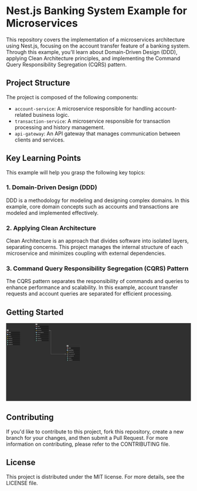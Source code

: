 # Nest.js Banking System Example for Microservices

This repository covers the implementation of a microservices architecture using Nest.js, focusing on the account transfer feature of a banking system. Through this example, you'll learn about Domain-Driven Design (DDD), applying Clean Architecture principles, and implementing the Command Query Responsibility Segregation (CQRS) pattern.

## Project Structure

The project is composed of the following components:

- `account-service`: A microservice responsible for handling account-related business logic.
- `transaction-service`: A microservice responsible for transaction processing and history management.
- `api-gateway`: An API gateway that manages communication between clients and services.

## Key Learning Points

This example will help you grasp the following key topics:

### 1. Domain-Driven Design (DDD)

DDD is a methodology for modeling and designing complex domains. In this example, core domain concepts such as accounts and transactions are modeled and implemented effectively.

### 2. Applying Clean Architecture

Clean Architecture is an approach that divides software into isolated layers, separating concerns. This project manages the internal structure of each microservice and minimizes coupling with external dependencies.

### 3. Command Query Responsibility Segregation (CQRS) Pattern

The CQRS pattern separates the responsibility of commands and queries to enhance performance and scalability. In this example, account transfer requests and account queries are separated for efficient processing.

## Getting Started

![erd](./erd.png)

## Contributing

If you'd like to contribute to this project, fork this repository, create a new branch for your changes, and then submit a Pull Request. For more information on contributing, please refer to the CONTRIBUTING file.

## License

This project is distributed under the MIT license. For more details, see the LICENSE file.